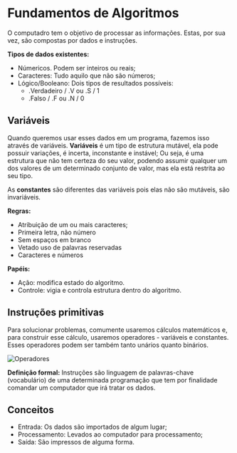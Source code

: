 # Fundamentos de Algoritmos

O computadro tem o objetivo de processar as informações. Estas, por sua vez, são compostas por dados e instruções. 

**Tipos de dados existentes:** 

- Númericos. Podem ser inteiros ou reais;
- Caracteres: Tudo aquilo que não são números;
- Lógico/Booleano: Dois tipos de resultados possíveis:
  - .Verdadeiro / .V ou .S / 1
  - .Falso / .F ou .N / 0

## Variáveis

Quando queremos usar esses dados em um programa, fazemos isso através de variáveis. **Variáveis** é um tipo de estrutura mutável, ela pode possuir variações, é incerta, inconstante e instável; Ou seja, é uma estrutura que não tem certeza do seu valor, podendo assumir qualquer um dos valores de um determinado conjunto de valor, mas ela está restrita ao seu tipo.

As **constantes** são diferentes das variáveis pois elas não são mutáveis, são invariáveis.

**Regras:**

- Atribuição de um ou mais caracteres;
- Primeira letra, não número
- Sem espaços em branco
- Vetado uso de palavras reservadas
- Caracteres e números

**Papéis:**

- Ação: modifica estado do algoritmo.
- Controle: vigia e controla estrutura dentro do algoritmo.

## Instruções primitivas

Para solucionar problemas, comumente usaremos cálculos matemáticos e, para construir esse cálculo, usaremos operadores - variáveis e constantes. Esses operadores podem ser também tanto unários quanto binários.

![Operadores](https://user-images.githubusercontent.com/99259323/171850195-00d1284d-032b-4a84-922c-60830023aff6.png)

 **Definição formal:** Instruções são linguagem de palavras-chave (vocabulário) de uma determinada programação que tem por finalidade comandar um computador que irá tratar os dados.

 ## Conceitos

 - Entrada: Os dados são importados de algum lugar;
 - Processamento: Levados ao computador para processamento;
 - Saída: São impressos de alguma forma.